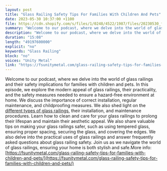 ```yaml
---
layout: post
title: "Glass Railing Safety Tips For Families With Children And Pets"
date: 2023-05-30 10:37:00 +1100
file: https://cdn.shopify.com/s/files/1/0248/4522/1987/files/20230530_fsum_1.mp3?v=1685419028
summary: "Welcome to our podcast, where we delve into the world of glass railings and their safety implications for families with children and pets. In this episode, we explore the modern appeal of glass railings, their practicality, and the safety measures needed to ensure a hazard-free environment at home. We discuss the importance of correct installation, regular maintenance, and childproofing measures. We also shed light on the different types of glass railings, their installation, and maintenance procedures. Learn how to clean and care for your glass railings to prolong their lifespan and maintain their aesthetic appeal. We also share valuable tips on making your glass railings safer, such as using tempered glass, ensuring proper spacing, securing the glass, and covering the edges. We also delve into the practical uses of glass railings and answer frequently asked questions about glass railing safety. Join us as we navigate the world of glass railings, ensuring your home is both stylish and safe."
description: "Welcome to our podcast, where we delve into the world of glass railings and their safety implications for families with children and pets. In this episode, we explore the modern appeal of glass railings, their practicality, and the safety measures needed to ensure a hazard-free environment at home. We discuss the importance of correct installation, regular maintenance, and childproofing measures. We also shed light on the <a href='https://fsunitymetal.com/glass-railing-safety-tips-for-families-with-children-and-pets/'>different types of glass railings</a>, their installation, and maintenance procedures. Learn how to clean and care for your glass railings to prolong their lifespan and maintain their aesthetic appeal. We also share valuable tips on making your glass railings safer, such as using tempered glass, ensuring proper spacing, securing the glass, and covering the edges. We also delve into the practical uses of glass railings and answer frequently asked questions about glass railing safety. Join us as we navigate the world of glass railings, ensuring your home is both stylish and safe.More info:<a href='https://fsunitymetal.com/glass-railing-safety-tips-for-families-with-children-and-pets/'>https://fsunitymetal.com/glass-railing-safety-tips-for-families-with-children-and-pets/</a>"
duration: "15:08"
length: "49197600000"
explicit: "no"
keywords: "Glass Railing"
block: "no"
voices: "Unity Metal"
link: "https://fsunitymetal.com/glass-railing-safety-tips-for-families-with-children-and-pets/"
---
```


Welcome to our podcast, where we delve into the world of glass railings and their safety implications for families with children and pets. In this episode, we explore the modern appeal of glass railings, their practicality, and the safety measures needed to ensure a hazard-free environment at home. We discuss the importance of correct installation, regular maintenance, and childproofing measures. We also shed light on the [different types of glass railings](https://fsunitymetal.com/glass-railing-safety-tips-for-families-with-children-and-pets/), their installation, and maintenance procedures. Learn how to clean and care for your glass railings to prolong their lifespan and maintain their aesthetic appeal. We also share valuable tips on making your glass railings safer, such as using tempered glass, ensuring proper spacing, securing the glass, and covering the edges. We also delve into the practical uses of glass railings and answer frequently asked questions about glass railing safety. Join us as we navigate the world of glass railings, ensuring your home is both stylish and safe.More info:[https://fsunitymetal.com/glass-railing-safety-tips-for-families-with-children-and-pets/](https://fsunitymetal.com/glass-railing-safety-tips-for-families-with-children-and-pets/)
